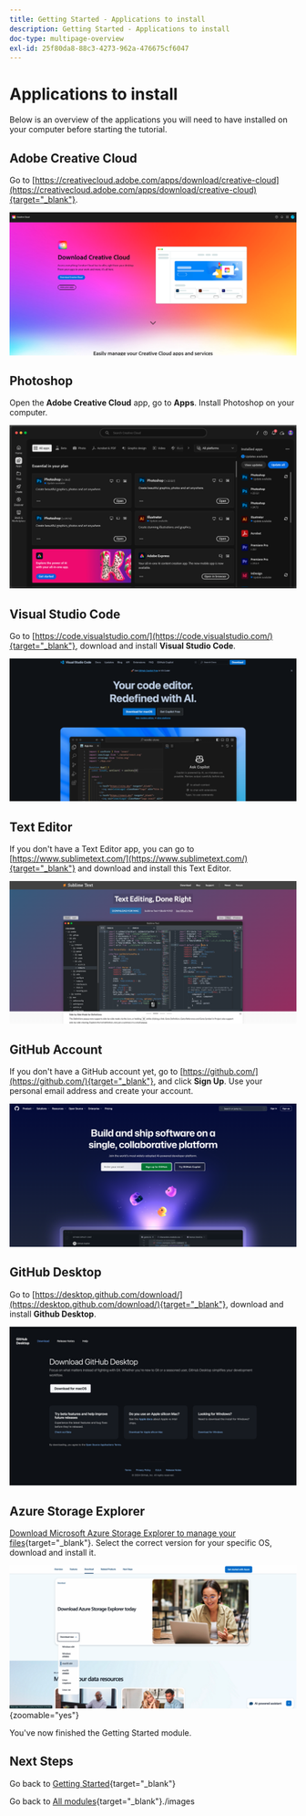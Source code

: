 ```yaml
---
title: Getting Started - Applications to install
description: Getting Started - Applications to install
doc-type: multipage-overview
exl-id: 25f80da8-88c3-4273-962a-476675cf6047
---
```

# Applications to install

Below is an overview of the applications you will need to have installed on your computer before starting the tutorial.

## Adobe Creative Cloud

Go to [https://creativecloud.adobe.com/apps/download/creative-cloud](https://creativecloud.adobe.com/apps/download/creative-cloud){target="_blank"}. 

![Adobe I/O New Integration](./images/cc.png)

## Photoshop

Open the **Adobe Creative Cloud** app, go to **Apps**. Install Photoshop on your computer.

![Adobe I/O New Integration](./images/psd.png)

## Visual Studio Code

Go to [https://code.visualstudio.com/](https://code.visualstudio.com/){target="_blank"}, download and install **Visual Studio Code**.

![Block](./images/vsc1.png)

## Text Editor

If you don't have a Text Editor app, you can go to [https://www.sublimetext.com/](https://www.sublimetext.com/){target="_blank"} and download and install this Text Editor.

![Block](./images/text1.png)

## GitHub Account

If you don't have a GitHub account yet, go to [https://github.com/](https://github.com/){target="_blank"}, and click **Sign Up**. Use your personal email address and create your account.

![Block](./images/git.png)

## GitHub Desktop

Go to [https://desktop.github.com/download/](https://desktop.github.com/download/){target="_blank"}, download and install **Github Desktop**.

![Block](./images/block1.png)

## Azure Storage Explorer

[Download Microsoft Azure Storage Explorer to manage your files](https://azure.microsoft.com/en-us/products/storage/storage-explorer#Download-4){target="_blank"}. Select the correct version for your specific OS, download and install it.

![Azure Storage](./images/az10.png){zoomable="yes"}

You've now finished the Getting Started module.

## Next Steps

Go back to [Getting Started](./getting-started.md){target="_blank"}

Go back to [All modules](./../../../overview.md){target="_blank"}./images
